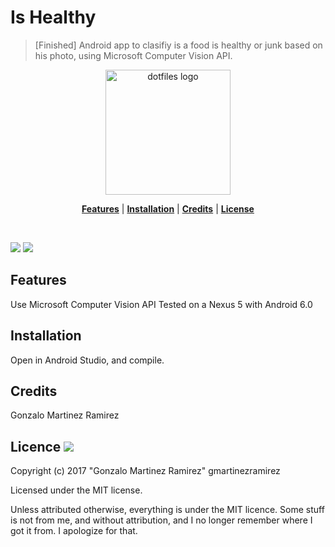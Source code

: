 # Is Healthy
>[Finished] Android app to clasifiy is a food is healthy or junk based on his photo, using Microsoft Computer Vision API.

<p align="center">
<img src="https://github.com/gmartinezramirez/ishealthy/blob/master/food-app.png" alt="dotfiles logo" width="200">
</p>

<!-- In this section add TOC for easy navegation -->
<p align="center">
<b><a href="#features">Features</a></b>
|
<b><a href="#installation">Installation</a></b>
|
<b><a href="#credits">Credits</a></b>
|
<b><a href="#license">License</a></b>
</p>
<br>

<!-- In this section add badges for detailed information -->

![](http://img.shields.io/badge/license-MIT-blue.svg?style=flat-square)
![](https://img.shields.io/badge/documentation-etc-red.svg?style=flat-square)

## Features
Use Microsoft Computer Vision API
Tested on a Nexus 5 with Android 6.0

## Installation
Open in Android Studio, and compile.

## Credits
Gonzalo Martinez Ramirez

## Licence ![](http://img.shields.io/badge/license-MIT-blue.svg?style=flat-square)

Copyright (c) 2017 "Gonzalo Martinez Ramirez" gmartinezramirez

Licensed under the MIT license.

Unless attributed otherwise, everything is under the MIT licence. Some stuff is not from me, and without attribution, and I no longer remember where I got it from. I apologize for that.
